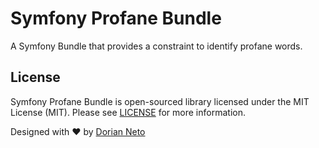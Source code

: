 # Symfony Profane Bundle
A Symfony Bundle that provides a constraint to identify profane words.

## License
Symfony Profane Bundle is open-sourced library licensed under the MIT License (MIT). Please see [LICENSE](/LICENSE) for more information.

Designed with :heart: by [Dorian Neto](https://github.com/dorianneto)